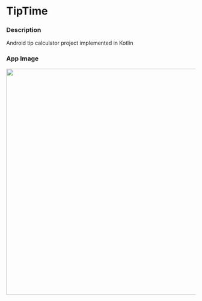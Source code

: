 # TipTime
 ### Description
 Android tip calculator project implemented in Kotlin
 
 ### App Image
 <img src="https://user-images.githubusercontent.com/18463828/118350968-563b2200-b527-11eb-9a97-548a666fddd3.png" height="600">

